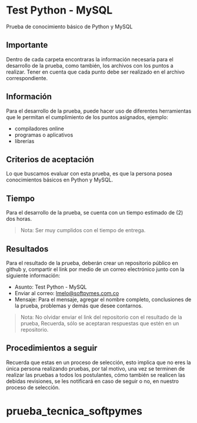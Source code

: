 # Test Python - MySQL

Prueba de conocimiento básico de Python y MySQL

## Importante

Dentro de cada carpeta encontraras la información necesaria para el desarrollo de la prueba,
como también, los archivos con los puntos a realizar. Tener en cuenta que cada punto
debe ser realizado en el archivo correspondiente.

## Información

Para el desarrollo de la prueba, puede hacer uso de diferentes herramientas que le permitan
el cumplimiento de los puntos asignados, ejemplo:

- compiladores online
- programas o aplicativos
- librerías

## Criterios de aceptación

Lo que buscamos evaluar con esta prueba, es que la persona posea conocimientos básicos en Python y MySQL.

## Tiempo

Para el desarrollo de la prueba, se cuenta con un tiempo estimado de (2) dos horas.
> Nota: Ser muy cumplidos con el tiempo de entrega.

## Resultados

Para el resultado de la prueba, deberán crear un repositorio público en github y, compartir el link 
por medio de un correo electrónico junto con la siguiente información:

- Asunto: Test Python - MySQL
- Enviar al correo: lmelo@softpymes.com.co
- Mensaje: Para el mensaje, agregar el nombre completo, conclusiones de la prueba, problemas y demás que desee contarnos.
> Nota: No olvidar enviar el link del repositorio con el resultado de la prueba, Recuerda, sólo se aceptaran respuestas que estén en un repositorio.

## Procedimientos a seguir

Recuerda que estas en un proceso de selección, esto implica que no eres la única persona realizando pruebas, por tal motivo, una vez se terminen de realizar las pruebas a todos los postulantes, cómo también se realicen las debidas revisiones, se les notificará en caso de seguir o no, en nuestro proceso de selección.
# prueba_tecnica_softpymes
